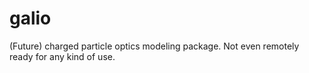 # galio
(Future) charged particle optics modeling package. Not even remotely ready for any kind of use.
